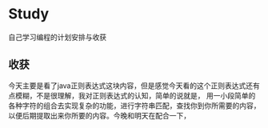 # Study
自己学习编程的计划安排与收获

## 收获
今天主要是看了java正则表达式这块内容，但是感觉今天看的这个正则表达式还有点模糊，不是很理解，我对正则表达式的认知，简单的说就是，
用一小段简单的各种字符的组合去实现复杂的功能，进行字符串匹配，查找你到你所需要的内容，以便后期提取出来你所要的内容。今晚和明天在配合一下，
